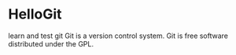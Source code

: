 # HelloGit
learn and test git
Git is a version control system.
Git is free software distributed under the GPL.
